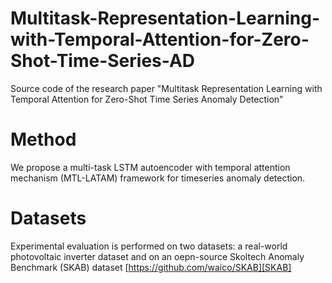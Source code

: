 # Multitask-Representation-Learning-with-Temporal-Attention-for-Zero-Shot-Time-Series-AD
Source code of the research paper "Multitask Representation Learning with Temporal Attention for Zero-Shot Time Series Anomaly Detection"

# Method
We propose a multi-task LSTM autoencoder with temporal attention mechanism (MTL-LATAM) framework for timeseries anomaly detection.

# Datasets
Experimental evaluation is performed on two datasets: a real-world photovoltaic inverter dataset and on an oepn-source Skoltech Anomaly Benchmark (SKAB) dataset [https://github.com/waico/SKAB][SKAB]

